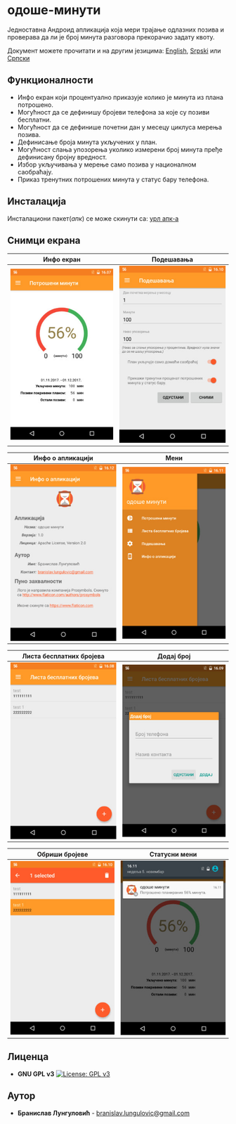 # одоше-минути


Једноставна Андроид апликација која мери трајање одлазних позива и проверава да ли је број минута разговора прекорачио задату квоту.  

Документ можете прочитати и на другим језицима: [English](README.md), [Srpski](README.sr-Latn-RS.md) или [Српски](README.sr-RS.md)

## Функционалности

+ Инфо екран који процентуално приказује колико је минута из плана потрошено.
+ Могућност да се дефинишу бројеви телефона за које су позиви бесплатни.    
+ Могућност да се дефинише почетни дан у месецу циклуса мерења позива.    
+ Дефинисање броја минута укључених у план.    
+ Могућност слања упозорења уколико измерени број минута пређе дефинисану бројну вредност.      
+ Избор укључивања у мерење само позива у националном саобраћају.
+ Приказ тренутних потрошених минута у статус бару телефона.

## Инсталација

Инсталациони пакет(_апк_) се може скинути са: [урл апк-а](/release/signed/minutes-gone1.0.1-release.apk?raw=true)

## Снимци екрана

Инфо екран                  |  Подешавања
:--------------------------:|:-------------------------:
![](/screenshots/sr/small/s-dash.jpg?raw=true)  |  ![](/screenshots/sr/small/s-settings.jpg?raw=true)

Инфо о апликацији          |  Мени
:-------------------------:|:-------------------------:
![](/screenshots/sr/small/s-about.jpg?raw=true)  |  ![](/screenshots/sr/small/s-menu.jpg?raw=true)

Листа бесплатних бројева   |  Додај број
:-------------------------:|:-------------------------:
![](/screenshots/sr/small/s-contact-list.jpg?raw=true)  |  ![](/screenshots/sr/small/s-contact-list-add.jpg?raw=true)

Обриши бројеве             |  Статусни мени
:-------------------------:|:-------------------------:
![](/screenshots/sr/small/s-contact-list-delete.jpg?raw=true)  |  ![](/screenshots/sr/small/s-status-bar.jpg?raw=true)



## Лиценца
*  __GNU GPL v3__
[![License: GPL v3](https://img.shields.io/badge/License-GPL%20v3-blue.svg)](https://www.gnu.org/licenses/gpl-3.0)

## Аутор

* **Бранислав Лунгуловић** - branislav.lungulovic@gmail.com
